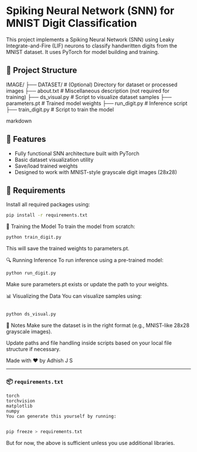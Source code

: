 # Spiking Neural Network (SNN) for MNIST Digit Classification

This project implements a Spiking Neural Network (SNN) using Leaky Integrate-and-Fire (LIF) neurons to classify handwritten digits from the MNIST dataset. It uses PyTorch for model building and training.

## 📁 Project Structure

IMAGE/
├── DATASET/ # (Optional) Directory for dataset or processed images
├── about.txt # Miscellaneous description (not required for training)
├── ds_visual.py # Script to visualize dataset samples
├── parameters.pt # Trained model weights
├── run_digit.py # Inference script
├── train_digit.py # Script to train the model

markdown

## 🚀 Features

- Fully functional SNN architecture built with PyTorch
- Basic dataset visualization utility
- Save/load trained weights
- Designed to work with MNIST-style grayscale digit images (28x28)

## 🔧 Requirements

Install all required packages using:

```bash
pip install -r requirements.txt
```
🧠 Training the Model
To train the model from scratch:

```bash
python train_digit.py
```
This will save the trained weights to parameters.pt.

🔍 Running Inference
To run inference using a pre-trained model:

```bash
python run_digit.py
```
Make sure parameters.pt exists or update the path to your weights.

📊 Visualizing the Data
You can visualize samples using:

```bash

python ds_visual.py
```
📌 Notes
Make sure the dataset is in the right format (e.g., MNIST-like 28x28 grayscale images).

Update paths and file handling inside scripts based on your local file structure if necessary.

Made with ❤️ by Adhish J S



---

### 📦 `requirements.txt`

```text
torch
torchvision
matplotlib
numpy
You can generate this yourself by running:
```
```bash

pip freeze > requirements.txt
```
But for now, the above is sufficient unless you use additional libraries.
